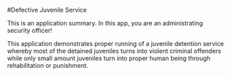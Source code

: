 #Defective Juvenile Service

This is an application summary. In this app, you are an administrating security officer!

This application demonstrates proper running of a juvenile detention service whereby most of the detained juveniles turns into violent criminal offenders while only small amount juveniles turn into proper human being through rehabilitation or punishment.
